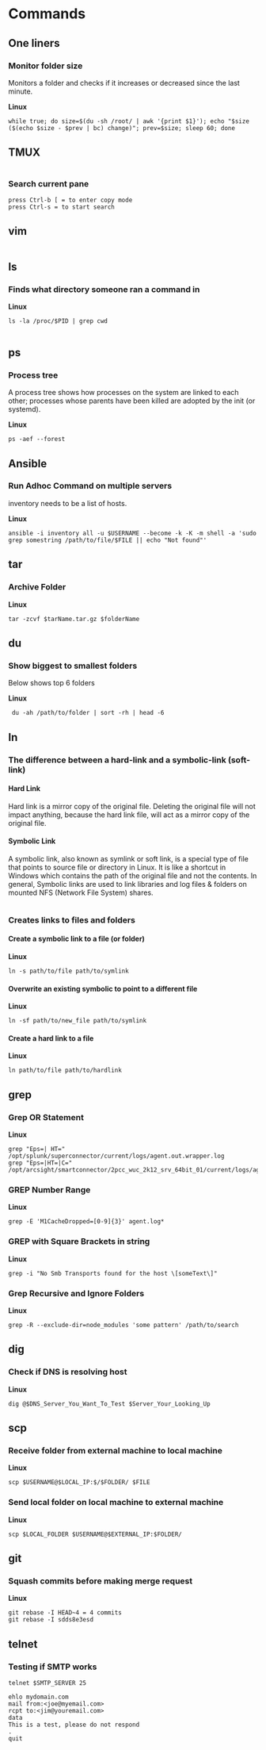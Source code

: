 # Commands

## One liners



### Monitor folder size

Monitors a folder and checks if it increases or decreased since the last minute.

**Linux**

```
while true; do size=$(du -sh /root/ | awk '{print $1}'); echo "$size ($(echo $size - $prev | bc) change)"; prev=$size; sleep 60; done
```



## TMUX

<figure><img src="../../.gitbook/assets/image (11).png" alt=""><figcaption></figcaption></figure>

### Search current pane

```
press Ctrl-b [ = to enter copy mode
press Ctrl-s = to start search
```

## vim

<figure><img src="../../.gitbook/assets/image.png" alt=""><figcaption></figcaption></figure>

## ls

### Finds what directory someone ran a command in

**Linux**

```
ls -la /proc/$PID | grep cwd
```

<figure><img src="../../.gitbook/assets/image (40).png" alt=""><figcaption></figcaption></figure>

## ps

### Process tree

A process tree shows how processes on the system are linked to each other; processes whose parents have been killed are adopted by the init (or systemd).&#x20;

**Linux**

```
ps -aef --forest
```



## Ansible

### **Run Adhoc Command on multiple servers**

inventory needs to be a list of hosts.

**Linux**

```
ansible -i inventory all -u $USERNAME --become -k -K -m shell -a 'sudo grep somestring /path/to/file/$FILE || echo "Not found"'
```

## tar

### Archive Folder&#x20;

**Linux**

```
tar -zcvf $tarName.tar.gz $folderName
```



## du

### Show biggest to smallest folders&#x20;

Below shows top 6 folders&#x20;

**Linux**

```
 du -ah /path/to/folder | sort -rh | head -6
```

## ln

### **The difference between a hard-link and a symbolic-link (soft-link)**

#### **Hard Link**

Hard link is a mirror copy of the original file. Deleting the original file will not impact anything, because the hard link file, will act as a mirror copy of the original file.

#### Symbolic Link

A symbolic link, also known as symlink or soft link, is a special type of file that points to source file or directory in Linux. It is like a shortcut in Windows which contains the path of the original file and not the contents. In general, Symbolic links are used to link libraries and log files & folders on mounted NFS (Network File System) shares.

<figure><img src="../../.gitbook/assets/image (41).png" alt=""><figcaption></figcaption></figure>

### Creates links to files and folders

#### Create a symbolic link to a file (or folder)

**Linux**

```
ln -s path/to/file path/to/symlink
```

#### Overwrite an existing symbolic to point to a different file

**Linux**

```
ln -sf path/to/new_file path/to/symlink
```

#### Create a hard link to a file

**Linux**

```
ln path/to/file path/to/hardlink
```



## grep

### Grep OR Statement&#x20;

**Linux**

```
grep "Eps=| HT=" /opt/splunk/superconnector/current/logs/agent.out.wrapper.log 
grep "Eps=|HT=|C=" /opt/arcsight/smartconnector/2pcc_wuc_2k12_srv_64bit_01/current/logs/agent.out.wrapper.log
```



### GREP Number Range

**Linux**

```
grep -E 'M1CacheDropped=[0-9]{3}' agent.log*
```

### GREP with Square Brackets in string

**Linux**

```
grep -i "No Smb Transports found for the host \[someText\]"
```

### Grep Recursive and Ignore Folders&#x20;

**Linux**

```
grep -R --exclude-dir=node_modules 'some pattern' /path/to/search
```



## dig

### Check if DNS is resolving host

**Linux**

```
dig @$DNS_Server_You_Want_To_Test $Server_Your_Looking_Up
```



## scp

### Receive folder from external machine to local machine

**Linux**

```
scp $USERNAME@$LOCAL_IP:$/$FOLDER/ $FILE
```

### Send local folder on local machine to external machine

**Linux**

```
scp $LOCAL_FOLDER $USERNAME@$EXTERNAL_IP:$FOLDER/
```

## git

### Squash commits before making merge request

**Linux**

```
git rebase -I HEAD~4 = 4 commits
git rebase -I sdds8e3esd 
```

## telnet

### Testing if SMTP works

```
telnet $SMTP_SERVER 25

ehlo mydomain.com 
mail from:<joe@myemail.com> 
rcpt to:<jim@youremail.com> 
data 
This is a test, please do not respond 
. 
quit
```
















